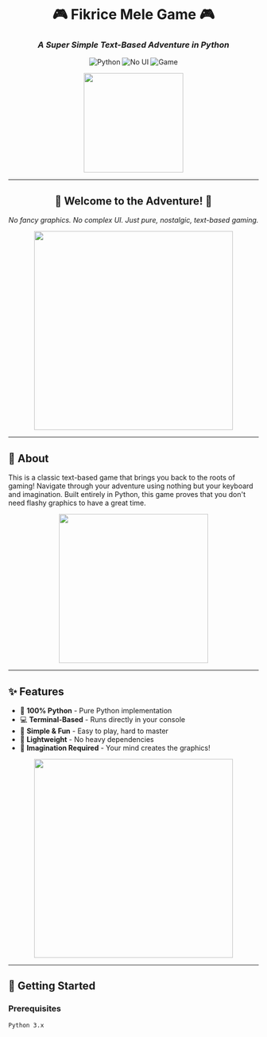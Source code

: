 <div align="center">

# 🎮 Fikrice Mele Game 🎮

### *A Super Simple Text-Based Adventure in Python*

![Python](https://img.shields.io/badge/Python-100%25-3776AB?style=for-the-badge&logo=python&logoColor=white)
![No UI](https://img.shields.io/badge/UI-Terminal%20Only-green?style=for-the-badge)
![Game](https://img.shields.io/badge/Type-Text%20Based-orange?style=for-the-badge)

<img src="https://media.giphy.com/media/3oKIPnAiaMCws8nOsE/giphy.gif" width="200">

---

## 🌟 Welcome to the Adventure! 🌟

*No fancy graphics. No complex UI. Just pure, nostalgic, text-based gaming.*

<img src="https://media.giphy.com/media/26tn33aiTi1jkl6H6/giphy.gif" width="400">

</div>

---

## 📖 About

This is a classic text-based game that brings you back to the roots of gaming! Navigate through your adventure using nothing but your keyboard and imagination. Built entirely in Python, this game proves that you don't need flashy graphics to have a great time.

<div align="center">
<img src="https://media.giphy.com/media/LmNwrBhejkK9EFP504/giphy.gif" width="300">
</div>

---

## ✨ Features

- 🎯 **100% Python** - Pure Python implementation
- 💻 **Terminal-Based** - Runs directly in your console
- 🎲 **Simple & Fun** - Easy to play, hard to master
- 🚀 **Lightweight** - No heavy dependencies
- 🎨 **Imagination Required** - Your mind creates the graphics!

<div align="center">
<img src="https://media.giphy.com/media/VbnUQpnihPSIgIXuZv/giphy.gif" width="400">
</div>

---

## 🚀 Getting Started

### Prerequisites

```bash
Python 3.x
